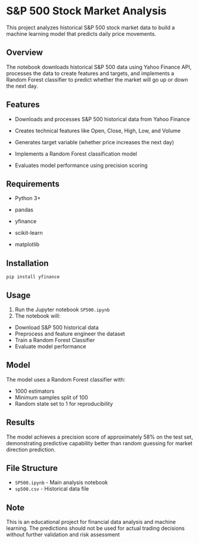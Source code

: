 # S&P 500 Stock Market Analysis
This project analyzes historical S&P 500 stock market data to build a machine learning model that predicts daily price movements.

## Overview
The notebook downloads historical S&P 500 data using Yahoo Finance API, processes the data to create features and targets, and implements a Random Forest classifier to predict whether the market will go up or down the next day.

## Features
- Downloads and processes S&P 500 historical data from Yahoo Finance

- Creates technical features like Open, Close, High, Low, and Volume

- Generates target variable (whether price increases the next day)

- Implements a Random Forest classification model

- Evaluates model performance using precision scoring

## Requirements
- Python 3+

- pandas

- yfinance

- scikit-learn

- matplotlib

## Installation
`pip install yfinance`

## Usage
1. Run the Jupyter notebook `SP500.ipynb`
2. The notebook will:
- Download S&P 500 historical data
- Preprocess and feature engineer the dataset
- Train a Random Forest Classifier
- Evaluate model performance

## Model
The model uses a Random Forest classifier with:
- 1000 estimators
- Minimum samples split of 100
- Random state set to 1 for reproducibility

## Results
The model achieves a precision score of approximately 58% on the test set, demonstrating predictive capability better than random guessing for market direction prediction.

## File Structure
- `SP500.ipynb` - Main analysis notebook
- `sp500.csv` - Historical data file

## Note
This is an educational project for financial data analysis and machine learning. The predictions should not be used for actual trading decisions without further validation and risk assessment
